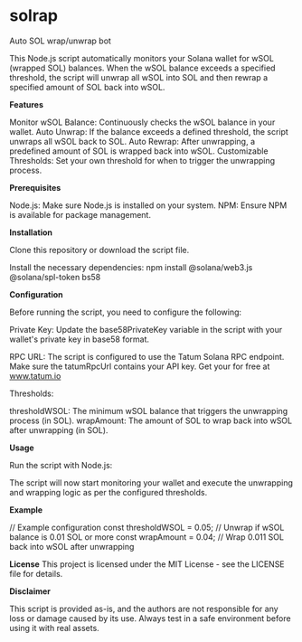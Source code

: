 # solrap
Auto SOL wrap/unwrap bot

This Node.js script automatically monitors your Solana wallet for wSOL (wrapped SOL) balances. When the wSOL balance exceeds a specified threshold, the script will unwrap all wSOL into SOL and then rewrap a specified amount of SOL back into wSOL.

**Features**

Monitor wSOL Balance: Continuously checks the wSOL balance in your wallet.
Auto Unwrap: If the balance exceeds a defined threshold, the script unwraps all wSOL back to SOL.
Auto Rewrap: After unwrapping, a predefined amount of SOL is wrapped back into wSOL.
Customizable Thresholds: Set your own threshold for when to trigger the unwrapping process.

**Prerequisites**

Node.js: Make sure Node.js is installed on your system.
NPM: Ensure NPM is available for package management.

**Installation**

Clone this repository or download the script file.

Install the necessary dependencies:
npm install @solana/web3.js @solana/spl-token bs58

**Configuration**

Before running the script, you need to configure the following:

Private Key: Update the base58PrivateKey variable in the script with your wallet's private key in base58 format.

RPC URL: The script is configured to use the Tatum Solana RPC endpoint. Make sure the tatumRpcUrl contains your API key. Get your for free at www.tatum.io 

Thresholds:

thresholdWSOL: The minimum wSOL balance that triggers the unwrapping process (in SOL).
wrapAmount: The amount of SOL to wrap back into wSOL after unwrapping (in SOL).

**Usage**

Run the script with Node.js:

The script will now start monitoring your wallet and execute the unwrapping and wrapping logic as per the configured thresholds.

**Example**

// Example configuration
const thresholdWSOL = 0.05; // Unwrap if wSOL balance is 0.01 SOL or more
const wrapAmount = 0.04;    // Wrap 0.011 SOL back into wSOL after unwrapping

**License**
This project is licensed under the MIT License - see the LICENSE file for details.

**Disclaimer**

This script is provided as-is, and the authors are not responsible for any loss or damage caused by its use. Always test in a safe environment before using it with real assets.
